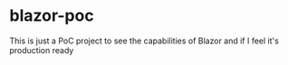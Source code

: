 # blazor-poc
This is just a PoC project to see the capabilities of Blazor and if I feel it's production ready
